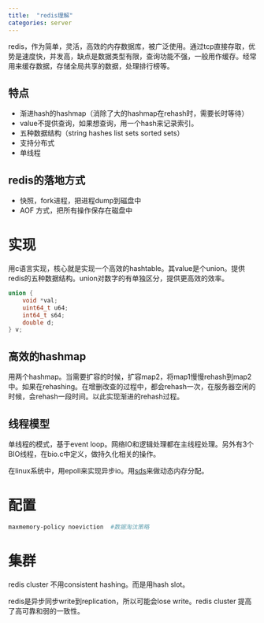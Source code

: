 ```yaml
---
title:  "redis理解"
categories: server
---
```

redis，作为简单，灵活，高效的内存数据库，被广泛使用。通过tcp直接存取，优势是速度快，并发高，缺点是数据类型有限，查询功能不强，一般用作缓存。经常用来缓存数据，存储全局共享的数据，处理排行榜等。

## 特点

- 渐进hash的hashmap（消除了大的hashmap在rehash时，需要长时等待）
- value不提供查询，如果想查询，用一个hash来记录索引。
- 五种数据结构（string hashes list sets sorted sets）
- 支持分布式
- 单线程

## redis的落地方式
- 快照，fork进程，把进程dump到磁盘中
- AOF 方式，把所有操作保存在磁盘中

# 实现
    
用c语言实现，核心就是实现一个高效的hashtable。其value是个union。提供redis的五种数据结构。union对数字的有单独区分，提供更高效的效率。

```c
union {
    void *val;
    uint64_t u64;
    int64_t s64;
    double d;
} v;
```

## 高效的hashmap

用两个hashmap。当需要扩容的时候，扩容map2，将map1慢慢rehash到map2中。如果在rehashing。在增删改查的过程中，都会rehash一次，在服务器空闲的时候，会rehash一段时间。以此实现渐进的rehash过程。

## 线程模型

单线程的模式，基于event loop。网络IO和逻辑处理都在主线程处理。另外有3个BIO线程，在bio.c中定义，做持久化相关的操作。

在linux系统中，用epoll来实现异步io。用[sds](https://github.com/antirez/sds)来做动态内存分配。


# 配置

```bash
maxmemory-policy noeviction  #数据淘汰策略
```

# 集群

redis cluster 不用consistent hashing。而是用hash slot。

redis是异步同步write到replication，所以可能会lose write。redis cluster 提高了高可靠和弱的一致性。